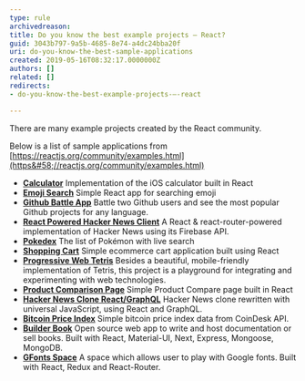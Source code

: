 ```yaml
---
type: rule
archivedreason: 
title: Do you know the best example projects – React?
guid: 3043b797-9a5b-4685-8e74-a4dc24bba20f
uri: do-you-know-the-best-sample-applications
created: 2019-05-16T08:32:17.0000000Z
authors: []
related: []
redirects:
- do-you-know-the-best-example-projects-–-react

---
```


There are many example projects created by the React community.  


<!--endintro-->

Below is a list of sample applications from [https://reactjs.org/community/examples.html](https&#58;//reactjs.org/community/examples.html)

* **[Calculator](https&#58;//github.com/ahfarmer/calculator)** Implementation of the iOS calculator built in React
* **[Emoji Search](https&#58;//github.com/ahfarmer/emoji-search)** Simple React app for searching emoji
* **[Github Battle App](https&#58;//tm.dev/react-course-project/)** Battle two Github users and see the most popular Github projects for any language.
* **[React Powered Hacker News Client](https&#58;//github.com/insin/react-hn)** A React & react-router-powered implementation of Hacker News using its Firebase API.
* **[Pokedex](https&#58;//github.com/alik0211/pokedex)** The list of Pokémon with live search
* **[Shopping Cart](https&#58;//github.com/jeffersonRibeiro/react-shopping-cart)** Simple ecommerce cart application built using React
* **[Progressive Web Tetris](https&#58;//github.com/skidding/flatris)** Besides a beautiful, mobile-friendly implementation of Tetris, this project is a playground for integrating and experimenting with web technologies.
* **[Product Comparison Page](https&#58;//github.com/Rhymond/product-compare-react)** Simple Product Compare page built in React
* **[Hacker News Clone React/GraphQL](https&#58;//github.com/clintonwoo/hackernews-react-graphql)** Hacker News clone rewritten with universal JavaScript, using React and GraphQL.
* **[Bitcoin Price Index](https&#58;//github.com/mrkjlchvz/bitcoin-price-index)** Simple bitcoin price index data from CoinDesk API.
* **[Builder Book](https&#58;//github.com/builderbook/builderbook)** Open source web app to write and host documentation or sell books. Built with React, Material-UI, Next, Express, Mongoose, MongoDB.
* **[GFonts Space](https&#58;//github.com/pankajladhar/GFontsSpace)** A space which allows user to play with Google fonts. Built with React, Redux and React-Router.
